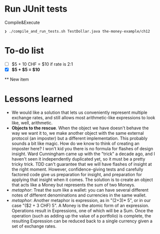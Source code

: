 # Run JUnit tests
Compile&Execute
```
❯ ./compile_and_run_tests.sh TestDollar.java the-money-example/ch12
```

# To-do list
- [ ] $5 + 10 CHF = $10 if rate is 2:1
- [x] **$5 + $5 = $10**

** New item

# Lessons learned
- We would like a solution that lets us conveniently represent multiple exchange rates, and still allows most arithmetic-like expressions to look like, well, arithmetic. 
- **Objects to the rescue**. When the object we have doesn't behave the way we want it to, we make another object with the same external protocol (an imposter) but a different implementation. This probably sounds a bit like magic. How do we know to think of creating an imposter here? I won't kid you there is no formula for flashes of design insight. Ward Cunningham came up with the "trick" a decade ago, and I haven't seen it independently duplicated yet, so it must be a pretty tricky trick. TDD can't guarantee that we will have flashes of insight at the right moment. However, confidence-giving tests and carefully factored code give us preparation for insight, and preparation for applying that insight when it comes. The solution is to create an object that acts like a Money but represents the sum of two Moneys.
- *metaphor*: Treat the sum like a wallet: you can have several different notes of different denominations and currencies in the same wallet.
- *metaphor*: Another metaphor is expression, as in "(2+3)* 5", or in our case "($2 + 3 CHF) 5". A Money is the atomic form of an expression. Operations result in Expressions, one of which will be a Sum. Once the operation (such as adding up the value of a portfolio) is complete, the resulting Expression can be reduced back to a single currency given a set of exchange rates.

